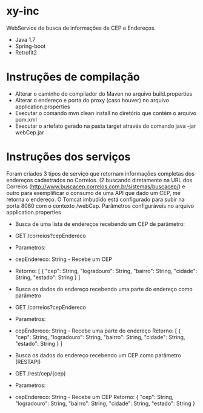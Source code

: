 # xy-inc

WebService de busca de informações de CEP e Endereços.

 - Java 1.7
 - Spring-boot
 - Retrofit2

# Instruções de compilação

 - Alterar o caminho do compilador do Maven no arquivo build.properties
 - Alterar o endereço e porta do proxy (caso houver) no arquivo application.properties
 - Executar o comando mvn clean install no diretório que contém o arquivo pom.xml
 - Executar o artefato gerado na pasta target através do comando java -jar webCep.jar

# Instruções dos serviços

Foram criados 3 tipos de serviço que retornam informações completas dos endereços cadastrados no Correios. (2 buscando diretamente na URL dos Correios (http://www.buscacep.correios.com.br/sistemas/buscacep/) e outro para exemplificar o consumo de uma API que dado um CEP,  me retorna o endereço.
O Tomcat imbudido está configurado para subir na porta 8080 com o contexto /webCep. Parâmetros configuráveis no arquivo application.properties

- Busca de uma lista de endereços recebendo um CEP de parâmetro:
 - GET /correios?cepEndereco
 - Parametros:
 - cepEndereco: String - Recebe um CEP
 - Retorno:
[
{
"cep": String,
"logradouro": String,
"bairro": String,
"cidade": String,
"estado": String
}
]

- Busca os dados do endereço recebendo uma parte do endereço como parâmetro
 - GET /correios?cepEndereco
 - Parametros:
 - cepEndereco: String - Recebe uma parte do endereço
Retorno:
[
{
"cep": String,
"logradouro": String,
"bairro": String,
"cidade": String,
"estado": String
}
]

- Busca os dados do endereço recebendo um CEP como parâmetro (RESTAPI)
 - GET /rest/cep/{cep}
 - Parametros:
 - cepEndereco: String - Recebe um CEP
Retorno:
{
"cep": String,
"logradouro": String,
"bairro": String,
"cidade": String,
"estado": String
}

